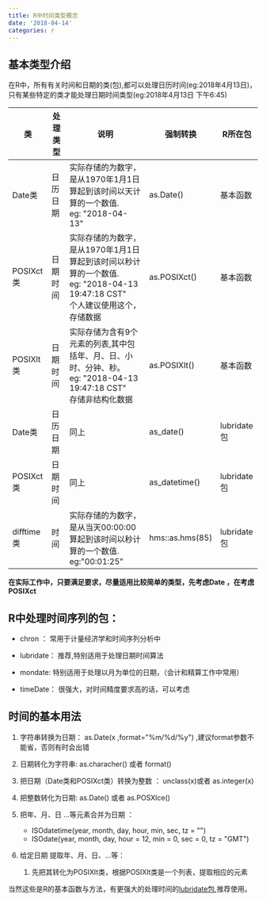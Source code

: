 ```yaml
---
title: R中时间类型概念
date: '2018-04-14'
categories: r
---
```





## 基本类型介绍

在R中，所有有关时间和日期的类(包),都可以处理日历时间(eg:2018年4月13日)，只有某些特定的类才能处理日期时间类型(eg:2018年4月13日 下午6:45)

| 类         | 处理类型 | 说明                                                         | 强制转换        | R所在包     |
| ---------- | -------- | ------------------------------------------------------------ | --------------- | ----------- |
| Date类     | 日历日期 | 实际存储的为数字，是从1970年1月1日算起到该时间以天计算的一个数值.<br>eg:  "2018-04-13" | as.Date()       | 基本函数    |
| POSIXct类  | 日期时间 | 实际存储的为数字，是从1970年1月1日算起到该时间以秒计算的一个数值.<br>eg:  "2018-04-13 19:47:18 CST"<br>个人建议使用这个，存储数据 | as.POSIXct()    | 基本函数    |
| POSIXlt类  | 日期时间 | 实际存储为含有9个元素的列表,其中包括年、月、日、小时、分钟、秒。<br>eg:  "2018-04-13 19:47:18 CST"<br>存储非结构化数据 | as.POSIXlt()    | 基本函数    |
| Date类     | 日历日期 | 同上                                                         | as_date()       | lubridate包 |
| POSIXct类  | 日期时间 | 同上                                                         | as_datetime()   | lubridate包 |
| difftime类 | 时间     | 实际存储的为数字，是从当天00:00:00算起到该时间以秒计算的一个数值.<br>eg:"00:01:25" | hms::as.hms(85) | lubridate包 |

**在实际工作中，只要满足要求，尽量适用比较简单的类型，先考虑Date ，在考虑POSIXct**



## R中处理时间序列的包：

- chron   ：  常用于计量经济学和时间序列分析中

- lubridate： 推荐,特别适用于处理日期时间算法

- mondate:  特别适用于处理以月为单位的日期，（会计和精算工作中常用）

- timeDate： 很强大，对时间精度要求高的话，可以考虑




## 时间的基本用法

1. 字符串转换为日期： as.Date(x ,format="%m/%d/%y") ,建议format参数不能省，否则有时会出错

2. 日期转化为字符串: as.characher()  或者 format()

3. 把日期（Date类和POSIXct类）转换为整数 ： unclass(x)或者 as.integer(x)

4. 把整数转化为日期:  as.Date() 或者 as.POSXIce() 

5. 把年、月、日 ...等元素合并为日期 ：  
   - ISOdatetime(year, month, day, hour, min, sec, tz = "")
   - ISOdate(year, month, day, hour = 12, min = 0, sec = 0, tz = "GMT")
6. 给定日期 提取年、月、日、...等：
   1.   先把其转化为POSIXlt类，根据POSIXlt类是一个列表，提取相应的元素















当然这些是R的基本函数与方法，有更强大的处理时间的[lubridate包](https://www.rstudio.com/resources/cheatsheets/),推荐使用。
